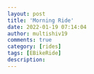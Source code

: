```yaml
---
layout: post
title: 'Morning Ride'
date: 2022-01-19 07:14:04
author: multishiv19
comments: true
category: [rides]
tags: [EBikeRide]
description: 
---
```


<div width='100%' class='strava-embed-placeholder' data-embed-type='activity' data-embed-id='6549727032'></div>
<script src='https://strava-embeds.com/embed.js'></script>
